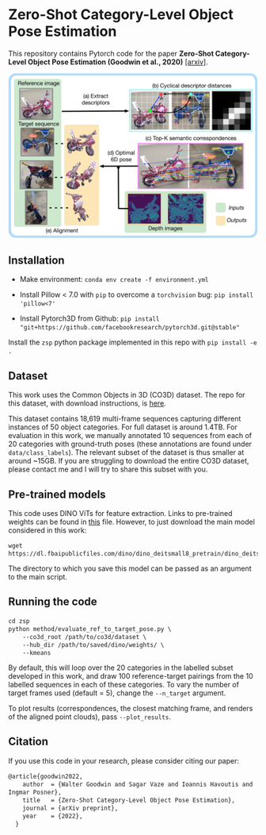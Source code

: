 # Zero-Shot Category-Level Object Pose Estimation

This repository contains Pytorch code for the paper **Zero-Shot Category-Level Object Pose Estimation (Goodwin et al., 2020)** [[arxiv]](https://arxiv.org/abs/2204.03635).

![alt text](main.jpg?raw=true "Zero-Shot Category-Level Object Pose Estimation")

## Installation
* Make environment:
`conda env create -f environment.yml`

* Install Pillow < 7.0 with `pip` to overcome a `torchvision` bug:
`pip install 'pillow<7'`

* Install Pytorch3D from Github:
`pip install "git+https://github.com/facebookresearch/pytorch3d.git@stable"`

Install the `zsp` python package implemented in this repo with `pip install -e .`

## Dataset
This work uses the Common Objects in 3D (CO3D) dataset. The repo for this dataset, with download instructions, is [here](https://github.com/facebookresearch/co3d). 

This dataset contains 18,619 multi-frame sequences capturing different instances of 50 object categories. For full dataset is around 1.4TB. For evaluation in this work, we manually annotated 10 sequences from each of 20 categories with ground-truth poses (these annotations are found under `data/class_labels`). The relevant subset of the dataset is thus smaller at around ~15GB. If you are struggling to download the entire CO3D dataset, please contact me and I will try to share this subset with you.

## Pre-trained models
This code uses DINO ViTs for feature extraction. Links to pre-trained weights can be found in [this](https://github.com/facebookresearch/dino/blob/main/hubconf.py) file. However, to just download the main model considered in this work:
```
wget https://dl.fbaipublicfiles.com/dino/dino_deitsmall8_pretrain/dino_deitsmall8_pretrain.pth
```
The directory to which you save this model can be passed as an argument to the main script.

## Running the code
```
cd zsp
python method/evaluate_ref_to_target_pose.py \
    --co3d_root /path/to/co3d/dataset \
    --hub_dir /path/to/saved/dino/weights/ \
    --kmeans 
```
By default, this will loop over the 20 categories in the labelled subset developed in this work, and draw 100 reference-target pairings from the 10 labelled sequences in each of these categories. To vary the number of target frames used (default = 5), change the `--n_target` argument.

To plot results (correspondences, the closest matching frame, and renders of the aligned point clouds), pass `--plot_results`.

## Citation

If you use this code in your research, please consider citing our paper:
```
@article{goodwin2022,
    author  = {Walter Goodwin and Sagar Vaze and Ioannis Havoutis and Ingmar Posner},
    title   = {Zero-Shot Category-Level Object Pose Estimation},
    journal = {arXiv preprint},
    year    = {2022},
  }
```

